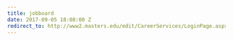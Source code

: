 ```yaml
---
title: jobboard
date: 2017-09-05 18:08:00 Z
redirect_to: http://www2.masters.edu/edit/CareerServices/LoginPage.aspx
---
```


